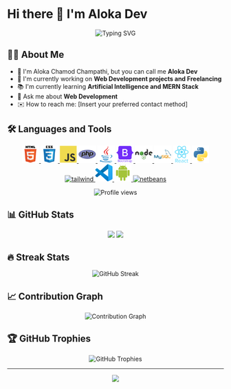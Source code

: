 # Hi there 👋 I'm Aloka Dev

<div align="center">
  <img src="https://readme-typing-svg.herokuapp.com?font=Fira+Code&pause=1000&color=0969DA&center=true&vCenter=true&random=false&width=435&lines=Full+Stack+Developer;Web+Development+Enthusiast;AI+%26+MERN+Stack+Learner;Freelancer;Researcher;Content+Creator" alt="Typing SVG" />
</div>

## 👨‍💻 About Me
- 🌱 I'm Aloka Chamod Champathi, but you can call me **Aloka Dev**
- 🔭 I'm currently working on **Web Development projects and Freelancing**
- 📚 I'm currently learning **Artificial Intelligence and MERN Stack**
- 💬 Ask me about **Web Development**
- ✉️ How to reach me: [Insert your preferred contact method]

## 🛠️ Languages and Tools
<p align="center">
  <a href="https://www.w3.org/html/" target="_blank">
    <img src="https://raw.githubusercontent.com/devicons/devicon/master/icons/html5/html5-original-wordmark.svg" alt="html5" width="40" height="40"/>
  </a>
  <a href="https://www.w3schools.com/css/" target="_blank">
    <img src="https://raw.githubusercontent.com/devicons/devicon/master/icons/css3/css3-original-wordmark.svg" alt="css3" width="40" height="40"/>
  </a>
  <a href="https://developer.mozilla.org/en-US/docs/Web/JavaScript" target="_blank">
    <img src="https://raw.githubusercontent.com/devicons/devicon/master/icons/javascript/javascript-original.svg" alt="javascript" width="40" height="40"/>
  </a>
  <a href="https://www.php.net" target="_blank">
    <img src="https://raw.githubusercontent.com/devicons/devicon/master/icons/php/php-original.svg" alt="php" width="40" height="40"/>
  </a>
  <a href="https://www.java.com" target="_blank">
    <img src="https://raw.githubusercontent.com/devicons/devicon/master/icons/java/java-original.svg" alt="java" width="40" height="40"/>
  </a>
  <a href="https://getbootstrap.com" target="_blank">
    <img src="https://raw.githubusercontent.com/devicons/devicon/master/icons/bootstrap/bootstrap-plain-wordmark.svg" alt="bootstrap" width="40" height="40"/>
  </a>
  <a href="https://nodejs.org" target="_blank">
    <img src="https://raw.githubusercontent.com/devicons/devicon/master/icons/nodejs/nodejs-original-wordmark.svg" alt="nodejs" width="40" height="40"/>
  </a>
  <a href="https://www.mysql.com/" target="_blank">
    <img src="https://raw.githubusercontent.com/devicons/devicon/master/icons/mysql/mysql-original-wordmark.svg" alt="mysql" width="40" height="40"/>
  </a>
  <a href="https://reactjs.org/" target="_blank">
    <img src="https://raw.githubusercontent.com/devicons/devicon/master/icons/react/react-original-wordmark.svg" alt="react" width="40" height="40"/>
  </a>
  <a href="https://www.python.org" target="_blank">
    <img src="https://raw.githubusercontent.com/devicons/devicon/master/icons/python/python-original.svg" alt="python" width="40" height="40"/>
  </a>
  <a href="https://tailwindcss.com/" target="_blank">
    <img src="https://www.vectorlogo.zone/logos/tailwindcss/tailwindcss-icon.svg" alt="tailwind" width="40" height="40"/>
  </a>
  <a href="https://code.visualstudio.com/" target="_blank">
    <img src="https://raw.githubusercontent.com/devicons/devicon/master/icons/vscode/vscode-original.svg" alt="vscode" width="40" height="40"/>
  </a>
  <a href="https://developer.android.com/studio" target="_blank">
    <img src="https://raw.githubusercontent.com/devicons/devicon/master/icons/android/android-original.svg" alt="android studio" width="40" height="40"/>
  </a>
  <a href="https://netbeans.apache.org/" target="_blank">
    <img src="https://upload.wikimedia.org/wikipedia/commons/thumb/9/98/Apache_NetBeans_Logo.svg/1200px-Apache_NetBeans_Logo.svg.png" alt="netbeans" width="40" height="40"/>
  </a>  
</p>

<div align="center">
  <img src="https://komarev.com/ghpvc/?username=Alokachamod&style=flat-square&color=blue" alt="Profile views"/>
</div>

## 📊 GitHub Stats

<div align="center">
  <img height="180em" src="https://github-readme-stats.vercel.app/api?username=Alokachamod&show_icons=true&theme=dark&include_all_commits=true&count_private=true"/>
  <img height="180em" src="https://github-readme-stats.vercel.app/api/top-langs/?username=Alokachamod&layout=compact&langs_count=7&theme=dark"/>
</div>

## 🔥 Streak Stats

<div align="center">
  <img src="https://github-readme-streak-stats.herokuapp.com/?user=Alokachamod&theme=dark" alt="GitHub Streak"/>
</div>

## 📈 Contribution Graph

<div align="center">
  <img src="https://github-activity-graph.vercel.app/graph?username=Alokachamod&theme=github-dark" alt="Contribution Graph"/>
</div>



## 🏆 GitHub Trophies

<div align="center">
  <img src="https://github-profile-trophy.vercel.app/?username=Alokachamod&theme=darkhub&no-frame=true&no-bg=false&margin-w=4" alt="GitHub Trophies"/>
</div>

---

<div align="center">
  <a href="https://github.com/Alokachamod" target="_blank">
    <img src="https://img.shields.io/badge/GitHub-100000?style=for-the-badge&logo=github&logoColor=white" target="_blank">
  </a>
  <!-- Add your other social media links here -->
</div>
